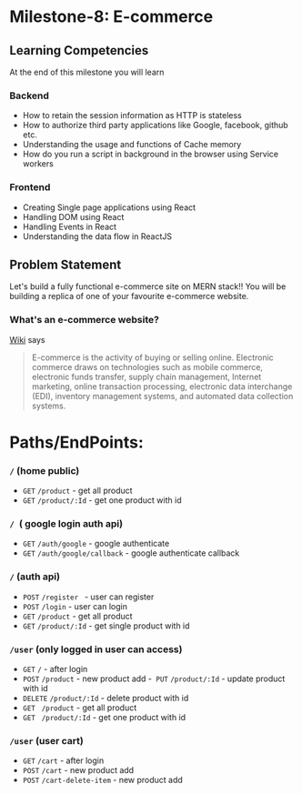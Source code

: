 # Milestone-8: E-commerce

## Learning Competencies

At the end of this milestone you will learn

### Backend

- How to retain the session information as HTTP is stateless
- How to authorize third party applications like Google, facebook, github etc.
- Understanding the usage and functions of Cache memory
- How do you run a script in background in the browser using Service workers

### Frontend

- Creating Single page applications using React
- Handling DOM using React
- Handling Events in React
- Understanding the data flow in ReactJS


## Problem Statement

Let's build a fully functional e-commerce site on MERN stack!! You will be building a replica of one of your favourite e-commerce website.

### What's an e-commerce website?

[Wiki](https://en.wikipedia.org/wiki/E-commerce) says

> E-commerce is the activity of buying or selling online. Electronic commerce draws on technologies such as mobile commerce, electronic funds transfer, supply chain management, Internet marketing, online transaction processing, electronic data interchange (EDI), inventory management systems, and automated data collection systems.

# Paths/EndPoints:

### ``/`` (home public)

- ``GET``  ``/product`` - get all product 
- ``GET``  ``/product/:Id`` - get one product with id 

### ``/ ``( google login auth api)

- ``GET`` ``/auth/google`` - google authenticate
- ``GET`` ``/auth/google/callback`` - google authenticate callback

### ``/`` (auth api)

- ``POST`` ``/register `` - user can register
- ``POST`` ``/login`` - user can login 
- ``GET`` ``/product`` - get all product
- ``GET`` ``/product/:Id`` - get single product with id


###  ``/user`` (only logged in user can access)

- ``GET``  ``/`` - after login 
- ``POST`` ``/product`` - new product add
-`` PUT`` ``/product/:Id`` - update product with id
- ``DELETE`` ``/product/:Id``  - delete product  with id
- ``GET`` `` /product`` - get all product 
- ``GET`` `` /product/:Id`` - get one product with id 

###  ``/user`` (user cart)

- ``GET``  ``/cart`` - after login 
- ``POST`` ``/cart`` - new product add
- ``POST`` ``/cart-delete-item`` - new product add


